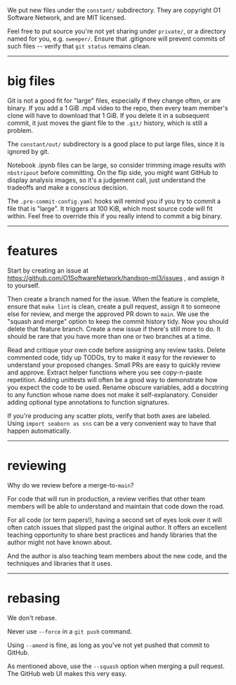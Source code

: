 
We put new files under the `constant/` subdirectory.
They are copyright O1 Software Network, and are MIT licensed.

Feel free to put source you're not yet sharing
under `private/`, or a directory named for you, e.g. `sweeper/`.
Ensure that .gitignore will prevent commits of such files --
verify that `git status` remains clean.

----

# big files

Git is not a good fit for "large" files,
especially if they change often, or are binary.
If you add a 1 GiB .mp4 video to the repo,
then every team member's clone will have to download that 1 GiB.
If you delete it in a subsequent commit, it just moves the
giant file to the `.git/` history, which is still a problem.

The `constant/out/` subdirectory is a good place to put large files,
since it is ignored by git.

Notebook .ipynb files can be large, so consider trimming
image results with `nbstripout` before committing.
On the flip side, you might want GitHub to display
analysis images, so it's a judgement call, just
understand the tradeoffs and make a conscious decision.

The `.pre-commit-config.yaml` hooks will remind you
if you try to commit a file that is "large".
It triggers at 100 KiB, which most source code will fit within.
Feel free to override this if you really intend to commit a big binary.

----

# features

Start by creating an issue at
https://github.com/O1SoftwareNetwork/handson-ml3/issues ,
and assign it to yourself.

Then create a branch named for the issue.
When the feature is complete,
ensure that `make lint` is clean,
create a pull request,
assign it to someone else for review,
and merge the approved PR down to `main`.
We use the "squash and merge" option
to keep the commit history tidy.
Now you should delete that feature branch.
Create a new issue if there's still more to do.
It should be rare that you have more than
one or two branches at a time.

Read and critique your own code before assigning any review tasks.
Delete commented code, tidy up TODOs, try to make
it easy for the reviewer to understand your proposed changes.
Small PRs are easy to quickly review and approve.
Extract helper functions where you see copy-n-paste repetition.
Adding unittests will often be a good way to demonstrate
how you expect the code to be used.
Rename obscure variables, add a docstring to any function
whose name does not make it self-explanatory.
Consider adding optional type annotations to function signatures.

If you're producing any scatter plots,
verify that both axes are labeled.
Using `import seaborn as sns` can be a very convenient way
to have that happen automatically.

----

# reviewing

Why do we review before a merge-to-`main`?

For code that will run in production,
a review verifies that other team members
will be able to understand and maintain
that code down the road.

For all code (or term papers!), having a
second set of eyes  look over it will often catch
issues that slipped past  the original author.
It offers an excellent teaching opportunity
to share best practices and handy libraries
that the author might not have known about.

And the author is also teaching team members about
the new code, and the techniques and libraries
that it uses.

----

# rebasing

We don't rebase.

Never use `--force` in a `git push` command.

Using `--amend` is fine, as long as you've
not yet pushed that commit to GitHub.

As mentioned above,
use the `--squash` option  when merging a pull request.
The GitHub web UI makes this very easy.
